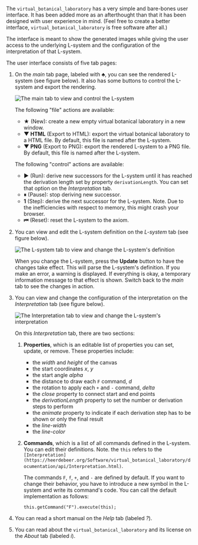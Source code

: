 The `virtual_botanical_laboratory` has a very simple and bare-bones user
interface. It has been added more as an afterthought than that it has been
designed with user experience in mind. (Feel free to
create a better interface, `virtual_botanical_laboratory` is free software
after all.)

The interface is meant to show the generated images while giving the user
access to the underlying L-system and the configuration of the interpretation
of that L-system.

The user interface consists of five tab pages:

1.  On the *main* tab page, labeled with **♣**, you can see the rendered
    L-system (see figure below). It also has some buttons to control the
    L-system and export the rendering. 

    ![The *main* tab to view and control the
    L-system](https://heerdebeer.org/Software/virtual_botanical_laboratory/images/ui/main-tab.png)

    The following "file" actions are available:

    *   **★** (New): create a new empty virtual botanical laboratory in a new
        window.
    *   **▼ HTML** (Export to HTML): export the virtual
        botanical laboratory to a HTML file. By default, this file is named
        after the
        L-system.
    *   **▼ PNG** (Export to PNG): export the rendered L-system to a PNG file.
        By default, this file is named after the L-system.

    The following "control" actions are available:

    *   **▶️** (Run): derive new successors for the L-system until it has reached the derivation length set by property `derivationLength`. You can set that option on the *Interpretation* tab.
    *   **⏸** (Pause): stop deriving new successor.
    *   **1** (Step): derive the next successor for the L-system. Note. Due to
        the inefficiencies with respect to memory, this might crash your
        browser.
    *   **⏮** (Reset): reset the L-system to the axiom.
2.  You can view and edit the L-system definition on the *L-system* tab (see
    figure below).

    ![The *L-system* tab to view and change the L-system's
    definition](https://heerdebeer.org/Software/virtual_botanical_laboratory/images/ui/lsystem-tab.png)

    When you change the L-system, press the **Update** button to have the
    changes take effect. This will parse the L-system's definition. If you
    make an error, a warning is displayed. If everything is okay, a temporary
    information message to that effect is shown. Switch back to the *main* tab
    to see the changes in action.
3.  You can view and change the configuration of the interpretation on the
    *Interpretation* tab (see figure below).

    ![The *Interpretation* tab to view and change the L-system's
    interpretation](https://heerdebeer.org/Software/virtual_botanical_laboratory/images/ui/interpretation-tab.png)

    On this *Interpretation* tab, there are two sections:

    1.  **Properties**, which is an editable list of properties you can set,
        update, or remove. These properties include:
        
        -   the *width* and *height* of the canvas
        -   the start coordinates *x*, *y*
        -   the start angle *alpha*
        -   the distance to draw each `F` command, *d*
        -   the rotation to apply each `+` and `-` command, *delta*
        -   the *close* property to connect start and end points
        -   the *derivationLength* property to set the number or derivation
            steps to perform
        -   the *animate* property to indicate if each derivation step has to
            be shown or only the final result
        -   the *line-width*
        -   the *line-color*
    2.  **Commands**, which is a list of all commands defined in the L-system.
        You can edit their definitions. Note. the `this` refers to the
        `[Interpretation](https://heerdebeer.org/Software/virtual_botanical_laboratory/documentation/api/Interpretation.html)`.

        The commands `F`, `f`, `+`, and `-` are defined by default. If you
        want to change their behavior, you have to introduce a new symbol in
        the L-system and write its command's code. You can call the default
        implementation as follows:

        ```
        this.getCommand("F").execute(this);
        ```
4.  You can read a short manual on the *Help* tab (labeled *?*).
5.  You can read about the `virtual_botanical_laboratory` and its license on
    the *About* tab (labeled *i*).
